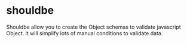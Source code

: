 # shouldbe
Shouldbe allow you to create the Object schemas to validate javascript Object. it will simplify lots of manual conditions to validate data.
